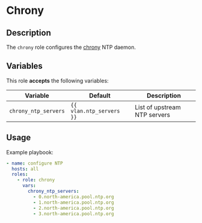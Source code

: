 Chrony
======

Description
-----------

The `chrony` role configures the [chrony](https://chrony.tuxfamily.org/) NTP
daemon.

Variables
---------

This role **accepts** the following variables:

Variable             | Default                  | Description
---------------------|--------------------------|------------
`chrony_ntp_servers` | `{{ vlan.ntp_servers }}` | List of upstream NTP servers

Usage
-----

Example playbook:

````yaml
- name: configure NTP
  hosts: all
  roles:
    - role: chrony
      vars:
        chrony_ntp_servers:
          - 0.north-america.pool.ntp.org
          - 1.north-america.pool.ntp.org
          - 2.north-america.pool.ntp.org
          - 3.north-america.pool.ntp.org
````

